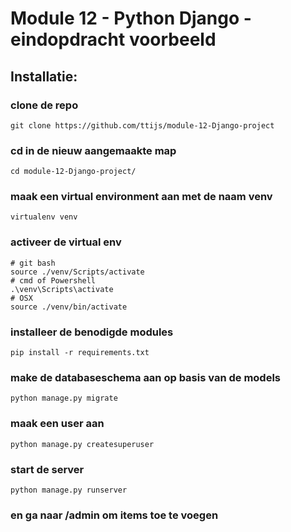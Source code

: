 # Module 12 - Python Django - eindopdracht voorbeeld

## Installatie:

### clone de repo
```
git clone https://github.com/ttijs/module-12-Django-project
```

### cd in de nieuw aangemaakte map
```
cd module-12-Django-project/
```

### maak een virtual environment aan met de naam venv
```
virtualenv venv
```

### activeer de virtual env
```
# git bash
source ./venv/Scripts/activate
# cmd of Powershell
.\venv\Scripts\activate
# OSX
source ./venv/bin/activate
```

### installeer de benodigde modules
```
pip install -r requirements.txt
```

### make de databaseschema aan op basis van de models
```
python manage.py migrate
```

### maak een user aan
```
python manage.py createsuperuser
```

### start de server
```
python manage.py runserver
```

### en ga naar /admin om items toe te voegen
